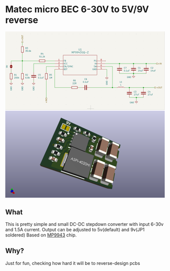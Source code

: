 # Matec micro BEC 6-30V to 5V/9V reverse
![image](/assets/sch.png)
![image](/assets/matek_microbec_6_30v.png)
## What
This is pretty simple and small DC-DC stepdown converter with input 6-30v and 1.5A current. Output can be adjusted to 5v(default) and 9v(JP1 soldered) Based on [MP9943](https://www.mouser.com/pdfDocs/MP9943_r11-1384533.pdf) chip.

## Why?
Just for fun, checking how hard it will be to reverse-design pcbs
